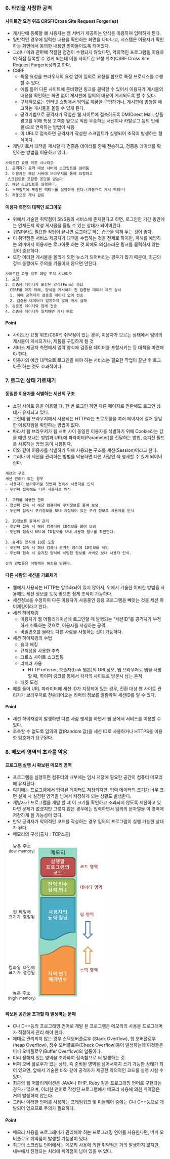 ### 6. 타인을 사칭한 공격
#### 사이트간 요청 위조 CRSF(Cross Site Request Forgeries)
- 게시판에 등록할 떄 사용자는 웹 서버가 제공하는 양식을 이용하여 입력하게 된다.
- 일반적인 경우에 입력한 내용을 확인하는 화면을 나타나고, 시스템은 이용자가 확인하는 화면에서 동의한 내용만 받아들이도록 되어있다.
- 그러나 이와 관련해 적절한 점검이 수행되지 않았다면, 악의적인 프로그램을 이용하여 직접 등록할 수 있게 되는데 이를 사이트간 요청 위조(CSRF Cross Site Request Forgeries)라고 한다.
- CSRF
  - 특정 요청을 브라우저의 요청 없이 임의로 요청을 함으로 특정 프로세스를 수행할 수 있다.
  - 예를 들어 다른 사이트에 준비했던 링크를 클릭할 수 있어서 이용자가 게시물의 내용을 확인하는 화면 없이 게시판에 임의의 내용이 게시되도록 할 수 있다.
  - 구체적으로는 인터넷 쇼핑에서 임의로 제품을 구입하거나, 게시판에 범행을 예고하는 게시물을 올릴 수 있게 된다.
  - 공격기법으로 공격자가 작업한 웹 사이트에 접속하도록 DM(Direct Mail, 상품광고를 위해 특정 고객층 앞으로 직접 우송하는 서신이나 카탈로그 등의 인쇄물)으로 연락하는 방법이 사용
  - 이 URL로 접속하면 공격자가 작성한 스크립트가 실행되어 조작이 발생하는 형식이다.
- 개발자로서 대책을 제시할 때 검증용 데이터를 함께 전송하고, 검증용 데이터를 확인하는 방법을 이용하고 있다.
```
사이트간 요청 위조 시나리오
1. 공격자가 공격 대상 서버에 스크립트를 심어둠
2. 이용자는 해당 서버에 브라우저를 통해 요청하고
 스크립트를 포함한 응답을 받는다
3. 해당 스크립트를 실행한다.
4. 스크립트에 포함된 액티브를 실행하게 된다.(자동으로 게시 액티브)
5. 자동으로 게시 완료
```

#### 이용자 측면의 대책인 로그아웃
- 위에서 기술한 취약점이 SNS등의 서비스에 존재한다고 하면, 로그인한 기간 동안에는 언제든지 악성 게시물을 올릴 수 있는 상태가 되어버린다.
- 귀찮더라도 필요한 작업이 끝나면 로그아웃 하는 습관을 익혀 두는 것이 좋다.
- 이 취약점은 서비스 제공자가 대책을 수립하는 것을 전제로 하지만, 피해를 예방하는 의미에서 이용자는 로그아웃 하는 것 외에도 의심스러운 링크를 클릭하지 않는 것이 중요하다.
- 또한 이러한 게시물을 올리게 되면 뉴스가 되어버리는 경우가 많기 때문에, 최근의 정보 동향에도 주의를 기울이지 않으면 안된다.
```
사이트간 요청 위조 예방 조치 시나리오
1. 요청
2. 검증용 데이터가 포함된 양식(Form) 응답
  CSRF를 막기 위해, 양식을 게시하기 전 검증용 데이터 체크 실시
  1. 이때 공격자가 검증용 데이터 없이 전송
  2. 검증용 데이터가 일치하지 않아 게시 실패
3. 검증용 데이터와 함께 전송
4. 검증용 데이터가 일치하면 게시 완료
```

#### Point
- 사이트간 요청 위조(CSRF) 취약점이 있는 경우, 이용자가 모르는 상태에서 임의의 게시물이 게시되거나, 제품을 구입하게 될 것
- 서비스 제공자 측면에서 입력 양식에 검증용 데이터를 포함시키는 등 대책을 마련해야 한다.
- 이용자의 예방 대책으로 로그인을 해야 하는 서비스는 필요한 작업이 끝난 후 로그아웃 하는 것도 효과적이다.

### 7. 로그인 상태 가로채기
#### 동일한 이용자를 식별하는 세션의 구조
- 쇼핑 사이트 등을 이용할 떄, 한 번 로그인 하면 다른 페이지로 전환해도 로그인 상태가 유지되고 있다.
- 그런데 웹 브라우저에서 사용되는 HTTP라는 프로토콜을 여러 페이지에 걸쳐 동일한 이용자임을 확인하는 방법이 없다.
- 따라서 웹 브라우저가 웹 서버 사이 동일한 이용자를 식별하기 위해 Cookie라는 값을 매번 보내는 방법과 URL에 파라미터(Parameter)를 전달하는 방법, 숨겨진 필드를 사용하는 방법 등이 사용된다.
- 이와 같이 이용자를 식별하기 위해 사용되는 구조를 세션(Session)이라고 한다.
- 그러나 이 세션을 관리하는 방법을 악용하면 다른 사람인 척 행세할 수 있게 되어버린다.

```
세션의 구조
세션 관리가 없는 경우
- 사용자가 브라우저로 첫번쨰 접속시 사용자로 인식
- 두번째 접속해도 다른 사용자로 인식

1. 쿠키를 이용한 관리
- 첫번째 접속 시 해당 컴퓨터에 쿠키정보를 붙여 보냄
- 두번쨰 접속시 쿠키정보를 보내 저장되어 있는 쿠키 정보로 사용자를 인식

2. ID정보를 붙여서 관리
- 첫번쨰 접속 시 해당 컴퓨터에 ID정보를 붙여 보냄
- 두번쨰 접속시 URL에 ID정보를 보내 사용자 정보를 확인한다.

3. 숨겨진 양식에 ID를 포함
- 첫번쨰 접속 시 해당 컴퓨터 숨겨진 양식에 ID정보를 세팅
- 두번쨰 접속 시 숨겨진 양식에 세팅된 정보를 서버로 보내 사용자 인식.

상기 방법들은 어떻게든 해킹을 당한다.
```

#### 다른 사람의 세션을 가로채기
- 웹에서 사용되는 HTTP는 암호화되어 있지 않아서, 위에서 기술한 어떠한 방법을 사용해도 세션 정보를 도둑 맞으면 쉽게 조작이 가능하다.
- 세션정보를 수정하여 다른 이용자가 사용중인 응용 프로그램을 빼앗는 것을 세션 하이제킹이라고 한다.
- 세션 하이재킹 
  - 이용자가 웹 어플리케이션에 로그인할 때 발행되는 "세션ID"를 공격자가 부정하게 취득하는 것으로, 이용자를 사칭하는 공격.
  - 비밀번호를 몰라도 다른 사람을 사칭하는 것이 가능하다.
- 세션 하이재킹의 수법
  - 숄더 해킹
  - 규칙성을 사용한 추측
  - 크로스 사이트 스크립팅
  - 리퍼러 사용
    - HTTP referrer, 호출자(Link 원본)의 URL정보, 웹 브라우저로 웹을 서핑할 때, 하이퍼 링크를 통해서 각각의 사이트로 방문시 남는 흔적
  - 패킷 도청
- 예를 들어 URL 파라미터에 세션 ID가 지정되어 있는 경우, 전환 대상 웹 사이트 관리자가 브라우저로 전송되어오는 리퍼러 정보를 열람하여 세션ID를 알 수 있다.

#### Point
- 세션 하이재킹이 발생하면 다른 사람 행세를 하면서 웹 상에서 서비스를 이용할 수 있다.
- 추측할 수 없도록 임의의 값(Random 값)을 세션 ID로 사용하거나 HTTPS를 이용한 암호화가 요구된다.

### 8. 메모리 영역의 초과를 악용
#### 프로그램 실행 시 확보된 메모리 영역
- 프로그램을 실행하면 컴퓨터의 내부에는 임시 저장에 필요한 공간이 컴퓨터 메모리에 유지된다.
- 여기에는 프로그램에서 입력된 데이터도 저장되지만, 입력 데이터의 크기가 너무 크면 설계 시 설정된 영역을 넘겨서 저장하게 되는 상황도 발생한다.
- 개발자가 프로그램을 개발 할 떄 이 크기를 확인하고 초과되지 않도록 제한하고 있다면 문제가 없겠지만 그렇지 않은 경우에는 입력하면서 임의의 문자열을 이 영역에 저장하게 될 가능성이 있다.
- 만약 공격자가 악의적인 코드를 작성하는 경우 임의의 프로그램이 실행 가능한 상태가 된다.
- 메모리의 구성(출처 : TCP스쿨)
<img src="./image/memory.png">

#### 확보된 공간을 초과할 떄 발생하는 문제
- C나 C++등의 프로그래밍 언어로 개발 된 프로그램은 메모리의 사용을 프로그래머가 적절하게 관리 해야 한다.
- 제대로 관리되지 않는 경우 스택오버플로우 (Stack Overflow), 힙 오버플로우(heap Overflow), 정수 오버플로우(Check Overflow)등이 발생하는데 이것들은 버퍼 오버플로우(Buffer Overflow)의 일종이다.
- 미리 정해져 있는 영역을 초과하여 접속함으로 써 발생하는 것
- 버퍼 오버 플로우가 있는 상태, 즉 준비된 영역을 넘어서까지 쓰기 가능한 상태가 되어 있으면, 앞에서 기술한 바와 같이 공격자가 제공한 악의적인 코드를 실행 시킬 수 있다.
- 최근의 웹 어플리케이션은 JAVA나 PHP, Ruby 같은 프로그래밍 언어로 구현되는 경우가 많으며, 이러한 언어로 작성된 프로그램에서 메모리 사용에 의한 취약점은 거의 발생하지 않는다.
- 그러나 이러한 언어를 사용하는 프레임워크 및 미들웨어 중에는 C나 C++등으로 개발되어 있으므로 주의가 필요하다.

#### Point
- 메모리 사용을 프로그래머가 관리해야 하는 프로그래밍 언어를 사용한다면, 버퍼 오버플로우 취약점이 발생할 가능성이 있다.
- 최근의 스크립트 언어에서는 메모리 사용에 의한 취약점은 거의 발생하지 않지만, 내부에서 진행되는 처리에 취약점이 남아 있을 수 있다.
